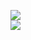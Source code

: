 [![](https://img.shields.io/badge/Made%20With-Github%20Spray-lightgrey.svg?style=for-the-badge&logo=github)](https://github.com/Annihil/github-spray#28605)  
[![](https://i.imgur.com/2DrTn0Z.gif)](https://github.com/Annihil/github-spray)